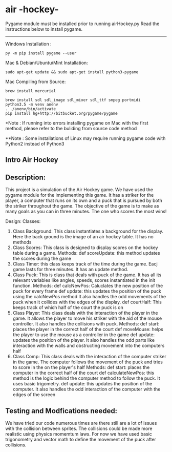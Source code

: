 # air -hockey-
Pygame module must be installed prior to running airHockey.py
Read the instructions below to install pygame.

--------------------------
    
Windows Installation :
	
	py -m pip install pygame --user

Mac & Debian/Ubuntu/Mint Installation:

	sudo apt-get update && sudo apt-get install python3-pygame

Mac Compiling from Source:

	brew install mercurial
	
	brew install sdl sdl_image sdl_mixer sdl_ttf smpeg portmidi
	python3.5 -m venv anenv
	. ./anenv/bin/activate
	pip install hg+http://bitbucket.org/pygame/pygame

*Note : If running into errors installing pygame on Mac with the first method, please refer to the buliding from source code method

**Note : Some installations of Linux may require running pygame code with Python2 instead of Python3 


Intro Air Hockey
-----------------

Description: 
-------------
This project is a simulation of the Air Hockey game. We have used the 
pygame module for the implementing this game. It has a striker for the 
player, a computer that runs on its own and a puck that is pursued by 
both the striker throughout the game. The objective of the game is to 
make as many goals as you can in three minutes. The one who scores the 
most wins!

Design: 
Classes: 

1. Class Background: 
	This class instantiates a background for the display. Here the back
	ground is the image of an air hockey table. 
	It has no methods 
2. Class Scores: 
	This class is designed to display scores on the hockey table 
	during a game. 
	Methods: 
	def scoreUpdate:
	this method updates the scores during the game
3. Class Timer: 
	this class keeps track of the time during the game. Eacj game 
	lasts for three minutes. It has an update method. 
4. Class Puck: 
	This is class that deals with puck of the game. It has all its 
	relevant variables like angles, speeds, scores instantiated in the 
	init function. 
	Methods: 
	def calcNewPos: 
		Caluclates the new position of the puck for every frame 
	def update: 
		this updates the position of the puck using the calcNewPos 
		method
		It also handles the odd movements of the puck when it 
		collides with the edges of the display. 
	def courtHalf: 
		This keeps track of which half of the court the puck is on
5. Class Player: 
	This class deals with the interaction of the player in the game. It 
	allows the player to move his striker with the aid of the mouse 
	controller. It also handles the collisions with puck. 
	Methods: 
	def start: 
		places the player in the correct half of the court 
	def moveMouse: 
		helps the player to use the mouse as a controller in the 
		game 
	def update: 
		updates the position of the player. It also handles the 
		odd parts like interaction with the walls and obstructing 
		movement into the computers half 
6. Class Comp: 
	This class deals with the interaction of the computer striker in the 
	game. The computer follows the movement of the puck and tries to 
	score in the on the player's half
 	Methods: 
	def start: 
		places the computer in the correct half of the court
	def calculateNewPos: 
		this method is the logic behind the computer method to 
		follow the puck. It uses basic trigometry. 
	def update: 
		this updates the position of the computer. It also handles the 
		odd interaction of the computer with the edges of the 
		screen 

Testing and Modfications needed:
-------------------------------
We have tried our code numerous times are there still are a lot of issues with the
collision between sprites. The collisions could be made more realistic using
physics momemtum laws. For now we have used basic trigonometry and vector math to
define the movement of the puck after collisions.


